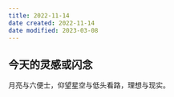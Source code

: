 ```yaml
---
title: 2022-11-14
date created: 2022-11-14
date modified: 2023-03-08
---
```


## 今天的灵感或闪念

月亮与六便士，仰望星空与低头看路，理想与现实。
